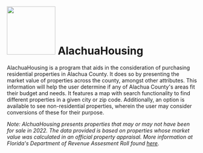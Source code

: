 # <img src="https://github.com/RaySoftware/AlachuaHousing/blob/main/resources/images/icon.ico" width="128" height="128"> AlachuaHousing

AlachuaHousing is a program that aids in the consideration of purchasing residential properties in Alachua County. It does so by presenting the market value of properties across the county, amongst other attributes. This information will help the user determine if any of Alachua County's areas fit their budget and needs. It features a map with search functionality to find different properties in a given city or zip code. Additionally, an option is available to see non-residential properties, wherein the user may consider conversions of these for their purpose.

*Note: AlchuaHousing presents properties that may or may not have been for sale in 2022. The data provided is based on properties whose market value was calculated in an official property appraisal. More information at Florida's Department of Revenue Assesment Roll found [here](https://floridarevenue.com/property/Pages/DataPortal_RequestAssessmentRollGISData.aspx).*
